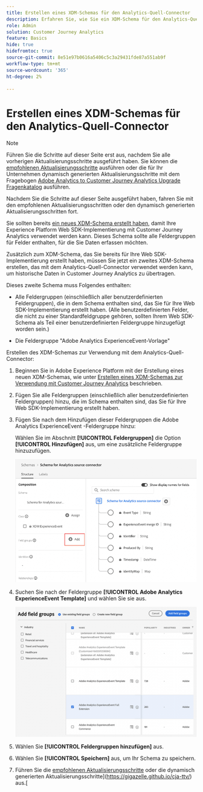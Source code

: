 ```yaml
---
title: Erstellen eines XDM-Schemas für den Analytics-Quell-Connector
description: Erfahren Sie, wie Sie ein XDM-Schema für den Analytics-Quell-Connector erstellen.
role: Admin
solution: Customer Journey Analytics
feature: Basics
hide: true
hidefromtoc: true
source-git-commit: 8e51e97b0616a5406c5c3a29431fde87a551ab9f
workflow-type: tm+mt
source-wordcount: '365'
ht-degree: 2%

---
```


# Erstellen eines XDM-Schemas für den Analytics-Quell-Connector

>[!NOTE]
> 
>Führen Sie die Schritte auf dieser Seite erst aus, nachdem Sie alle vorherigen Aktualisierungsschritte ausgeführt haben. Sie können die [empfohlenen Aktualisierungsschritte](/help/getting-started/cja-upgrade/cja-upgrade-recommendations.md#recommended-upgrade-steps-for-most-organizations) ausführen oder die für Ihr Unternehmen dynamisch generierten Aktualisierungsschritte mit dem Fragebogen [Adobe Analytics to Customer Journey Analytics Upgrade Fragenkatalog](https://gigazelle.github.io/cja-ttv/) ausführen.
>
>Nachdem Sie die Schritte auf dieser Seite ausgeführt haben, fahren Sie mit den empfohlenen Aktualisierungsschritten oder den dynamisch generierten Aktualisierungsschritten fort.

Sie sollten bereits [ ein neues XDM-Schema erstellt haben](/help/getting-started/cja-upgrade/cja-upgrade-schema-create.md), damit Ihre Experience Platform Web SDK-Implementierung mit Customer Journey Analytics verwendet werden kann. Dieses Schema sollte alle Feldergruppen für Felder enthalten, für die Sie Daten erfassen möchten.

Zusätzlich zum XDM-Schema, das Sie bereits für Ihre Web SDK-Implementierung erstellt haben, müssen Sie jetzt ein zweites XDM-Schema erstellen, das mit dem Analytics-Quell-Connector verwendet werden kann, um historische Daten in Customer Journey Analytics zu übertragen.

Dieses zweite Schema muss Folgendes enthalten:

* Alle Feldergruppen (einschließlich aller benutzerdefinierten Feldergruppen), die in dem Schema enthalten sind, das Sie für Ihre Web SDK-Implementierung erstellt haben. (Alle benutzerdefinierten Felder, die nicht zu einer Standardfeldgruppe gehören, sollten Ihrem Web SDK-Schema als Teil einer benutzerdefinierten Feldergruppe hinzugefügt worden sein.)

* Die Feldergruppe &quot;Adobe Analytics ExperienceEvent-Vorlage&quot;

Erstellen des XDM-Schemas zur Verwendung mit dem Analytics-Quell-Connector:

1. Beginnen Sie in Adobe Experience Platform mit der Erstellung eines neuen XDM-Schemas, wie unter [Erstellen eines XDM-Schemas zur Verwendung mit Customer Journey Analytics](/help/getting-started/cja-upgrade/cja-upgrade-schema-create.md) beschrieben.

1. Fügen Sie alle Feldergruppen (einschließlich aller benutzerdefinierten Feldergruppen) hinzu, die im Schema enthalten sind, das Sie für Ihre Web SDK-Implementierung erstellt haben.

1. Fügen Sie nach dem Hinzufügen dieser Feldergruppen die Adobe Analytics ExperienceEvent -Feldergruppe hinzu:

   Wählen Sie im Abschnitt **[!UICONTROL Feldergruppen]** die Option **[!UICONTROL Hinzufügen]** aus, um eine zusätzliche Feldergruppe hinzuzufügen.

   ![Feldergruppe zum Schema hinzufügen](assets/schema-add-field-group.png)

1. Suchen Sie nach der Feldergruppe **[!UICONTROL Adobe Analytics ExperienceEvent Template]** und wählen Sie sie aus.

   ![Hinzufügen der Adobe Analytics ExperienceEvent-Feldergruppe](assets/schema-experienceevent.png)

1. Wählen Sie **[!UICONTROL Feldergruppen hinzufügen]** aus.

1. Wählen Sie **[!UICONTROL Speichern]** aus, um Ihr Schema zu speichern.

1. Führen Sie die [empfohlenen Aktualisierungsschritte](/help/getting-started/cja-upgrade/cja-upgrade-recommendations.md#recommended-upgrade-steps-for-most-organizations) oder die dynamisch generierten Aktualisierungsschritte](https://gigazelle.github.io/cja-ttv/) aus.[

